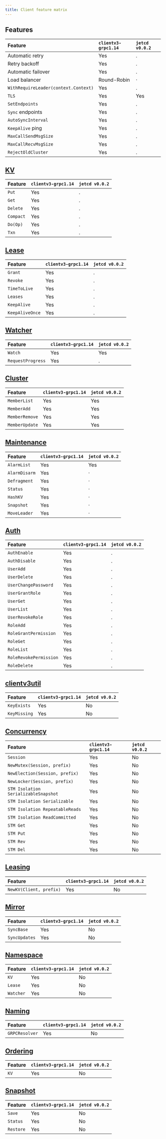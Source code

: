```yaml
---
title: Client feature matrix
---
```


## Features

Feature | `clientv3-grpc1.14` | `jetcd v0.0.2`
:-------|:--------------------|:--------------
Automatic retry | Yes | .
Retry backoff | Yes | .
Automatic failover | Yes | .
Load balancer |	Round-Robin | ·
`WithRequireLeader(context.Context)` | Yes | .
`TLS` | Yes | Yes
`SetEndpoints` | Yes | .
`Sync` endpoints | Yes | .
`AutoSyncInterval` | Yes | .
`KeepAlive` ping | Yes | .
`MaxCallSendMsgSize` | Yes | .
`MaxCallRecvMsgSize` | Yes | .
`RejectOldCluster` | Yes | .

## [KV](https://godoc.org/go.etcd.io/etcd/clientv3#KV)


Feature | `clientv3-grpc1.14` | `jetcd v0.0.2`
:-------|:--------------------|:--------------
`Put` | Yes | .
`Get` | Yes | .
`Delete` | Yes | .
`Compact` | Yes | .
`Do(Op)` | Yes | .
`Txn` | Yes | .

## [Lease](https://godoc.org/go.etcd.io/etcd/clientv3#Lease)

Feature | `clientv3-grpc1.14` | `jetcd v0.0.2`
:-------|:--------------------|:--------------
`Grant` | Yes | .
`Revoke` | Yes | .
`TimeToLive` | Yes | .
`Leases` | Yes | .
`KeepAlive` | Yes | .
`KeepAliveOnce` | Yes | .

## [Watcher](https://godoc.org/go.etcd.io/etcd/clientv3#Watcher)

Feature | `clientv3-grpc1.14` | `jetcd v0.0.2`
:-------|:--------------------|:--------------
`Watch` | Yes | Yes
`RequestProgress` | Yes | .

## [Cluster](https://godoc.org/go.etcd.io/etcd/clientv3#Cluster)

Feature | `clientv3-grpc1.14` | `jetcd v0.0.2`
:-------|:--------------------|:--------------
`MemberList` | Yes | Yes
`MemberAdd` | Yes | Yes
`MemberRemove` | Yes | Yes
`MemberUpdate` | Yes | Yes

## [Maintenance](https://godoc.org/go.etcd.io/etcd/clientv3#Maintenance)

Feature | `clientv3-grpc1.14` | `jetcd v0.0.2`
:-------|:--------------------|:--------------
`AlarmList` | Yes | Yes
`AlarmDisarm` | Yes | ·
`Defragment` | Yes | ·
`Status` | Yes | ·
`HashKV` | Yes | ·
`Snapshot` | Yes | ·
`MoveLeader` | Yes | ·

## [Auth](https://godoc.org/go.etcd.io/etcd/clientv3#Auth)

Feature | `clientv3-grpc1.14` | `jetcd v0.0.2`
:-------|:--------------------|:--------------
`AuthEnable` | Yes | .
`AuthDisable` | Yes | .
`UserAdd` | Yes | .
`UserDelete` | Yes | .
`UserChangePassword` | Yes | .
`UserGrantRole` | Yes | .
`UserGet` | Yes | .
`UserList` | Yes | .
`UserRevokeRole` | Yes | .
`RoleAdd` | Yes | .
`RoleGrantPermission` | Yes | .
`RoleGet` | Yes | .
`RoleList` | Yes | .
`RoleRevokePermission` | Yes | .
`RoleDelete` | Yes | .

## [clientv3util](https://godoc.org/go.etcd.io/etcd/clientv3/clientv3util)

Feature | `clientv3-grpc1.14` | `jetcd v0.0.2`
:-------|:--------------------|:--------------
`KeyExists` | Yes | No
`KeyMissing` | Yes | No

## [Concurrency](https://godoc.org/go.etcd.io/etcd/clientv3/concurrency)

Feature | `clientv3-grpc1.14` | `jetcd v0.0.2`
:-------|:--------------------|:--------------
`Session` | Yes | No
`NewMutex(Session, prefix)` | Yes | No
`NewElection(Session, prefix)` | Yes | No
`NewLocker(Session, prefix)` | Yes | No
`STM Isolation SerializableSnapshot` | Yes | No
`STM Isolation Serializable` | Yes | No
`STM Isolation RepeatableReads` | Yes | No
`STM Isolation ReadCommitted` | Yes | No
`STM Get` | Yes | No
`STM Put` | Yes | No
`STM Rev` | Yes | No
`STM Del` | Yes | No

## [Leasing](https://godoc.org/go.etcd.io/etcd/clientv3/leasing)

Feature | `clientv3-grpc1.14` | `jetcd v0.0.2`
:-------|:--------------------|:--------------
`NewKV(Client, prefix)` | Yes | No

## [Mirror](https://godoc.org/go.etcd.io/etcd/clientv3/mirror)

Feature | `clientv3-grpc1.14` | `jetcd v0.0.2`
:-------|:--------------------|:--------------
`SyncBase` | Yes | No
`SyncUpdates` | Yes | No

## [Namespace](https://godoc.org/go.etcd.io/etcd/clientv3/namespace)

Feature | `clientv3-grpc1.14` | `jetcd v0.0.2`
:-------|:--------------------|:--------------
`KV` | Yes | No
`Lease` | Yes | No
`Watcher` | Yes | No

## [Naming](https://godoc.org/go.etcd.io/etcd/clientv3/naming)

Feature | `clientv3-grpc1.14` | `jetcd v0.0.2`
:-------|:--------------------|:--------------
`GRPCResolver` | Yes | No

## [Ordering](https://godoc.org/go.etcd.io/etcd/clientv3/ordering)

Feature | `clientv3-grpc1.14` | `jetcd v0.0.2`
:-------|:--------------------|:--------------
`KV` | Yes | No

## [Snapshot](https://godoc.org/go.etcd.io/etcd/clientv3/snapshot)

Feature | `clientv3-grpc1.14` | `jetcd v0.0.2`
:-------|:--------------------|:--------------
`Save` | Yes | No
`Status` | Yes | No
`Restore` | Yes | No
